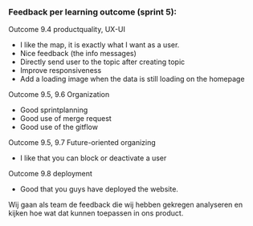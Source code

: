 ### Feedback per learning outcome (sprint 5):

Outcome 9.4 productquality, UX-UI

- I like the map, it is exactly what I want as a user.
- Nice feedback (the info messages)
- Directly send user to the topic after creating topic
- Improve responsiveness
- Add a loading image when the data is still loading on the homepage

Outcome 9.5, 9.6 Organization

- Good sprintplanning
- Good use of merge request
- Good use of the gitflow

Outcome 9.5, 9.7 Future-oriented organizing

- I like that you can block or deactivate a user

Outcome 9.8 deployment

- Good that you guys have deployed the website.

Wij gaan als team de feedback die wij hebben gekregen analyseren en kijken hoe wat dat kunnen toepassen in ons product.
